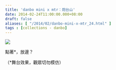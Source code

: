 ```yaml
---
title: 'danbo mini x mtr：炮台山'
date: 2014-02-24T11:00:00.000+08:00
draft: false
aliases: [ "/2014/02/danbo-mini-x-mtr_24.html" ]
tags : [collections - danbo]
---
```


[![](https://3.bp.blogspot.com/-FzI-tI-8uHs/XC31leqNBTI/AAAAAAAAD0Q/-j3KcbPq3uYZP9LnMX3NezwFr-7QJO3AwCLcBGAs/s640/44.jpg)](https://3.bp.blogspot.com/-FzI-tI-8uHs/XC31leqNBTI/AAAAAAAAD0Q/-j3KcbPq3uYZP9LnMX3NezwFr-7QJO3AwCLcBGAs/s1600/44.jpg)

點著\*，放邊？  
  
（\*舞台效果，觀眾切勿模仿）